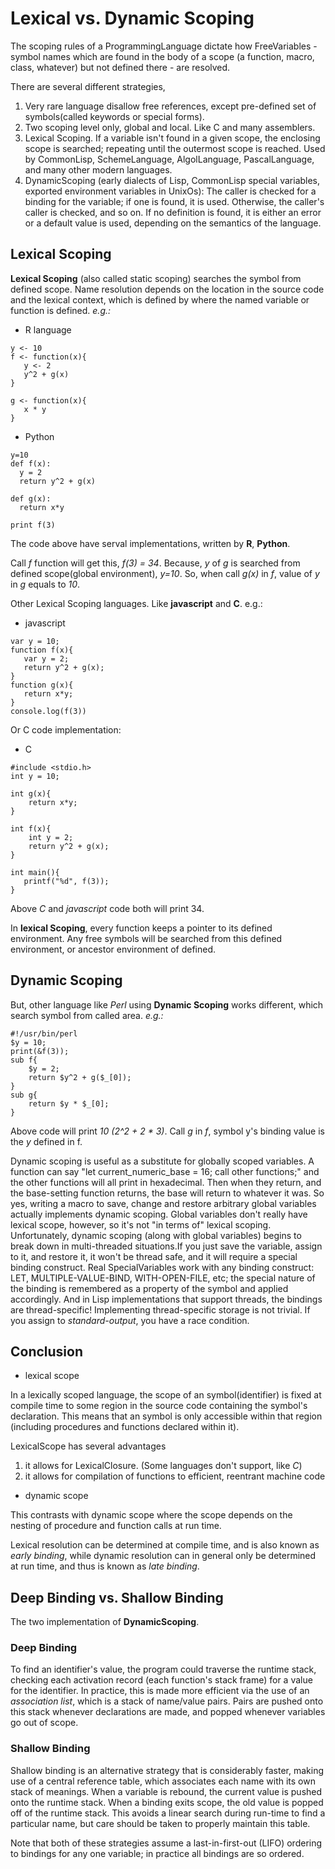 # Lexical vs. Dynamic Scoping
The scoping rules of a ProgrammingLanguage dictate how FreeVariables - symbol names which are found in the body of a scope (a function, macro, class, whatever) but not defined there - are resolved.

There are several different strategies,
1. Very rare language disallow free references, except pre-defined set of symbols(called keywords or special forms).
2. Two scoping level only, global and local. Like C and many assemblers.
3. Lexical Scoping. If a variable isn't found in a given scope, the enclosing scope is searched; repeating until the outermost scope is reached. Used by CommonLisp, SchemeLanguage, AlgolLanguage, PascalLanguage, and many other modern languages.
4. DynamicScoping (early dialects of Lisp, CommonLisp special variables, exported environment variables in UnixOs): The caller is checked for a binding for the variable; if one is found, it is used. Otherwise, the caller's caller is checked, and so on. If no definition is found, it is either an error or a default value is used, depending on the semantics of the language.

## Lexical Scoping
**Lexical Scoping** (also called static scoping) searches the symbol from defined scope. Name resolution depends on the location in the source code and the lexical context, which is defined by where the named variable or function is defined. *e.g.:*
- R language

```
y <- 10
f <- function(x){
   y <- 2
   y^2 + g(x)
}

g <- function(x){
   x * y
}
```

- Python

```
y=10
def f(x):
  y = 2
  return y^2 + g(x)

def g(x):
  return x*y

print f(3)
```

The code above have serval implementations, written by **R**, **Python**.

Call *f* function will get this, *f(3) = 34*.
Because, *y* of *g* is searched from defined scope(global environment), *y=10*.
So, when call *g(x)* in *f*, value of *y* in *g* equals to *10*.

Other Lexical Scoping languages. Like **javascript** and **C**. e.g.:
- javascript

```
var y = 10;
function f(x){
   var y = 2;
   return y^2 + g(x);
}
function g(x){
   return x*y;
}
console.log(f(3))
```
Or C code implementation:
- C

```
#include <stdio.h>
int y = 10;

int g(x){
    return x*y;
}

int f(x){
    int y = 2;
    return y^2 + g(x);
}

int main(){
   printf("%d", f(3));
}
```
Above *C* and *javascript* code both will print 34.

In **lexical Scoping**, every function keeps a pointer to its defined environment. Any free symbols will be searched from this defined environment, or ancestor environment of defined.

## Dynamic Scoping
But, other language like *Perl* using **Dynamic Scoping** works different, which search symbol from called area. *e.g.:*
```
#!/usr/bin/perl
$y = 10;
print(&f(3));
sub f{
    $y = 2;
    return $y^2 + g($_[0]);
}
sub g{
    return $y * $_[0];
}
```

Above code will print *10 (2^2 + 2 * 3)*. Call *g* in *f*, symbol y's binding value is the *y* defined in f.

Dynamic scoping is useful as a substitute for globally scoped variables. A function can say "let current_numeric_base = 16; call other functions;" and the other functions will all print in hexadecimal. Then when they return, and the base-setting function returns, the base will return to whatever it was.
So yes, writing a macro to save, change and restore arbitrary global variables actually implements dynamic scoping. Global variables don't really have lexical scope, however, so it's not "in terms of" lexical scoping. Unfortunately, dynamic scoping (along with global variables) begins to break down in multi-threaded situations.If you just save the variable, assign to it, and restore it, it won't be thread safe, and it will require a special binding construct. Real SpecialVariables work with any binding construct: LET, MULTIPLE-VALUE-BIND, WITH-OPEN-FILE, etc; the special nature of the binding is remembered as a property of the symbol and applied accordingly. And in Lisp implementations that support threads, the bindings are thread-specific! Implementing thread-specific storage is not trivial. If you assign to *standard-output*, you have a race condition.

## Conclusion
- lexical scope

In a lexically scoped language, the scope of an symbol(identifier) is fixed at compile time to some region in the source code containing the symbol's declaration. This means that an symbol is only accessible within that region (including procedures and functions declared within it).

LexicalScope has several advantages
1. it allows for LexicalClosure. (Some languages don't support, like *C*)
2. it allows for compilation of functions to efficient, reentrant machine code

- dynamic scope

This contrasts with dynamic scope where the scope depends on the nesting of procedure and function calls at run time.

Lexical resolution can be determined at compile time, and is also known as *early binding*, while dynamic resolution can in general only be determined at run time, and thus is known as *late binding*.

## Deep Binding vs. Shallow Binding
The two implementation of **DynamicScoping**.
### Deep Binding
To find an identifier's value, the program could traverse the runtime stack, checking each activation record (each function's stack frame) for a value for the identifier. In practice, this is made more efficient via the use of an *association list*, which is a stack of name/value pairs. Pairs are pushed onto this stack whenever declarations are made, and popped whenever variables go out of scope.
### Shallow Binding
Shallow binding is an alternative strategy that is considerably faster, making use of a central reference table, which associates each name with its own stack of meanings. When a variable is rebound, the current value is pushed onto the runtime stack. When a binding exits scope, the old value is popped off of the runtime stack. This avoids a linear search during run-time to find a particular name, but care should be taken to properly maintain this table.

Note that both of these strategies assume a last-in-first-out (LIFO) ordering to bindings for any one variable; in practice all bindings are so ordered.
